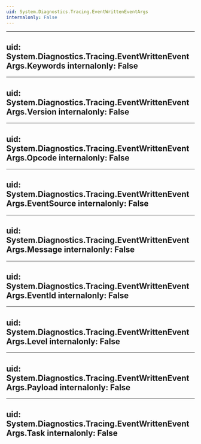 ```yaml
---
uid: System.Diagnostics.Tracing.EventWrittenEventArgs
internalonly: False
---
```


---
uid: System.Diagnostics.Tracing.EventWrittenEventArgs.Keywords
internalonly: False
---

---
uid: System.Diagnostics.Tracing.EventWrittenEventArgs.Version
internalonly: False
---

---
uid: System.Diagnostics.Tracing.EventWrittenEventArgs.Opcode
internalonly: False
---

---
uid: System.Diagnostics.Tracing.EventWrittenEventArgs.EventSource
internalonly: False
---

---
uid: System.Diagnostics.Tracing.EventWrittenEventArgs.Message
internalonly: False
---

---
uid: System.Diagnostics.Tracing.EventWrittenEventArgs.EventId
internalonly: False
---

---
uid: System.Diagnostics.Tracing.EventWrittenEventArgs.Level
internalonly: False
---

---
uid: System.Diagnostics.Tracing.EventWrittenEventArgs.Payload
internalonly: False
---

---
uid: System.Diagnostics.Tracing.EventWrittenEventArgs.Task
internalonly: False
---
